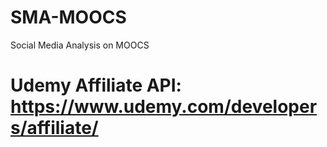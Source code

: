 # SMA-MOOCS
Social Media Analysis on MOOCS

# Udemy Affiliate API: https://www.udemy.com/developers/affiliate/

